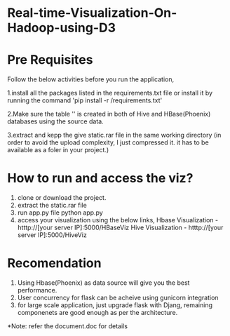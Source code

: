 # Real-time-Visualization-On-Hadoop-using-D3

# Pre Requisites
Follow the below activities before you run the application,

1.install all the packages listed in the requirements.txt file
  or
  install it by running the command 'pip install -r /requirements.txt'

2.Make sure the table '' is created in both of Hive and HBase(Phoenix) databases using the source data.

3.extract and kepp the give static.rar file in the same working directory (in order to avoid the upload complexity, I just compressed it. it has to be available as a foler in your project.)

# How to run and access the viz?

1. clone or download the project.
2. extract the static.rar file
3. run app.py file
   python app.py
4. access your visualization using the below links,
   Hbase Visualization - htttp://[your server IP]:5000/HBaseViz
   Hive Visualization  - htttp://[your server IP]:5000/HiveViz

# Recomendation
1. Using Hbase(Phoenix) as data source will give you the best performance.
2. User concurrency for flask can be acheive using gunicorn integration
3. for large scale application, just upgrade flask with Djang, remaining componenets are good enough as per the architecture.

*Note: refer the document.doc for details
